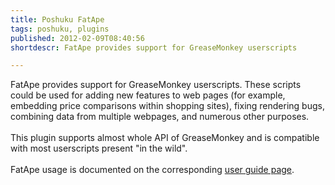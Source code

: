 ```yaml
---
title: Poshuku FatApe
tags: poshuku, plugins
published: 2012-02-09T08:40:56
shortdescr: FatApe provides support for GreaseMonkey userscripts

---
```


FatApe provides support for GreaseMonkey userscripts. These scripts
could be used for adding new features to web pages (for example,
embedding price comparisons within shopping sites), fixing rendering
bugs, combining data from multiple webpages, and numerous other
purposes.\
\
This plugin supports almost whole API of GreaseMonkey and is compatible
with most userscripts present "in the wild".\
\
FatApe usage is documented on the corresponding [user guide
page](/user-guide-poshuku-greasemonkey-userscripts).